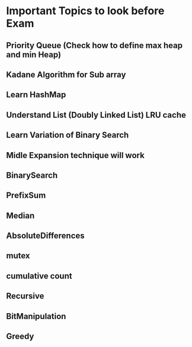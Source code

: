 # Important Topics to look before Exam

## Priority Queue (Check how to define max heap and min Heap)
## Kadane Algorithm for Sub array
## Learn HashMap
## Understand List (Doubly Linked List) LRU cache 
## Learn Variation of Binary Search
## Midle Expansion technique will work
## BinarySearch 
## PrefixSum
## Median 
## AbsoluteDifferences
## mutex
## cumulative count
## Recursive
## BitManipulation
## Greedy